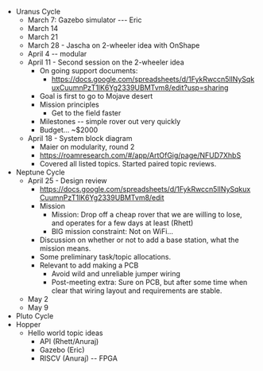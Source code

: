 - Uranus Cycle
    - March 7: Gazebo simulator --- Eric
    - March 14
    - March 21
    - March 28 - Jascha on 2-wheeler idea with OnShape
    - April 4 -- modular
    - April 11 - Second session on the 2-wheeler idea
        - On going support documents:
            - https://docs.google.com/spreadsheets/d/1FykRwccn5lINySqkuxCuumnPzT1lK6Yg2339UBMTvm8/edit?usp=sharing
        - Goal is first to go to Mojave desert
        - Mission principles
            - Get to the field faster
        - Milestones -- simple rover out very quickly
        - Budget... ~$2000
    - April 18 - System block diagram
        - Maier on modularity, round 2
        - https://roamresearch.com/#/app/ArtOfGig/page/NFUD7XhbS
        - Covered all listed topics. Started paired topic reviews.
- Neptune Cycle
    - April 25 - Design review
        - https://docs.google.com/spreadsheets/d/1FykRwccn5lINySqkuxCuumnPzT1lK6Yg2339UBMTvm8/edit
        - Mission
            - Mission: Drop off a cheap rover that we are willing to lose, and operates for a few days at least (Rhett)
            - BIG mission constraint: Not on WiFi...
        - Discussion on whether or not to add a base station, what the mission means.
        - Some preliminary task/topic allocations.
        - Relevant to add making a PCB
            - Avoid wild and unreliable jumper wiring
            - Post-meeting extra: Sure on PCB, but after some time when clear that wiring layout and requirements are stable.
    - May 2
    - May 9
- Pluto Cycle
- Hopper
    - Hello world topic ideas
        - API (Rhett/Anuraj)
        - Gazebo (Eric)
        - RISCV (Anuraj) -- FPGA

